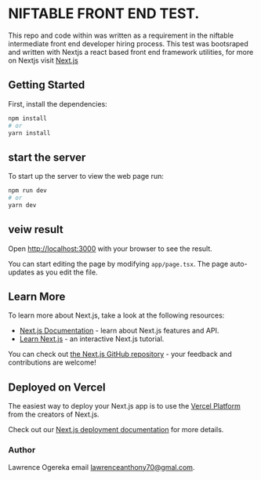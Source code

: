 # NIFTABLE FRONT END TEST.

This repo and code within was written as a requirement in the niftable intermediate front end developer hiring process.
This test was bootsraped and written with Nextjs a react based front end framework utilities, for more on Nextjs visit [Next.js](https://nextjs.org/)

## Getting Started

First, install the dependencies:

```bash
npm install
# or
yarn install

```

## start the server

To start up the server to view the web page run:

```bash
npm run dev
# or
yarn dev

```

## veiw result

Open [http://localhost:3000](http://localhost:3000) with your browser to see the result.

You can start editing the page by modifying `app/page.tsx`. The page auto-updates as you edit the file.

## Learn More

To learn more about Next.js, take a look at the following resources:

- [Next.js Documentation](https://nextjs.org/docs) - learn about Next.js features and API.
- [Learn Next.js](https://nextjs.org/learn) - an interactive Next.js tutorial.

You can check out [the Next.js GitHub repository](https://github.com/vercel/next.js/) - your feedback and contributions are welcome!

## Deployed on Vercel

The easiest way to deploy your Next.js app is to use the [Vercel Platform](https://vercel.com/new?utm_medium=default-template&filter=next.js&utm_source=create-next-app&utm_campaign=create-next-app-readme) from the creators of Next.js.

Check out our [Next.js deployment documentation](https://nextjs.org/docs/deployment) for more details.

### Author

Lawrence Ogereka
email lawrenceanthony70@gmal.com.
